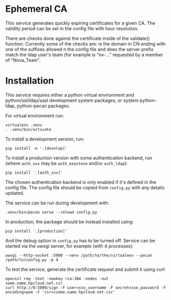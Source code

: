Ephemeral CA
============

This service generates quickly expiring certificates for a given CA.
The validity period can be set in the config file with hour resolution.

There are checks done against the certificate inside of the validate() function.
Currently some of the checks are: is the domain in CN ending with one of the suffixes allowed n the config file and does the server prefix match the ldap user's team (for example is "nv-..." requested by a member of "Nova\_Team".

Installation
============

This service requires either a python virtual environment and python/ssl/ldap/sasl development system packages, or system python-ldap, python-pecan packages.

For virtual environment run:

    virtualenv .venv
    . .venv/bin/activate

To install a development version, run:

    pip install -e '.[develop]'

To install a production version with some authentication backend, run (where `auth_xxx` may be `auth_keystone` and/or `auth_ldap`):

    pip install '.[auth_xxx]'

The chosen authentication backend is only enabled if it's defined in the config file. The config file should be copied from `config.py` with any details updated.

The service can be run during development with:

    .venv/bin/pecan serve --reload config.py

In production, the package should be instead installed using:

    pip install '.[production]'

And the debug option in `config.py` has to be turned off. Service can be started via the uwsgi server, for example (with 4 processes):

    uwsgi --http-socket :5000 --venv /path/to/the/virtualenv --pecan /path/to/config.py -p 4

To test the service, generate the certificate request and submit it using curl:

    openssl req -text -newkey rsa:384 -nodes -out some.name.hpcloud.net.csr
    curl http://0:5000/sign -F user=sso_username -F secret=sso_password -F encoding=pem -F 'csr=<some.name.hpcloud.net.csr'

